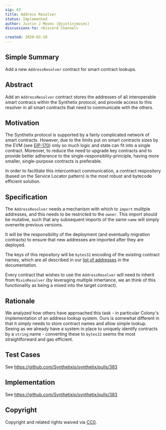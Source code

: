 ```yaml
---
sip: 43
title: Address Resolver
status: Implemented
author: Justin J Moses (@justinjmoses)
discussions-to: <Discord Channel>

created: 2020-02-28
---
```


## Simple Summary

Add a new `AddressResolver` contract for smart contract lookups.

## Abstract

Add an `AddressResolver` contract stores the addresses of all interoperable smart contracs within the Synthetix protocol, and provide access to this resolver in all smart contracts that need to communicate with the others.

## Motivation

The Synthetix protocol is supported by a fairly complicated network of smart contracts. However, due to the limits put on smart contracts sizes by the EVM (see [EIP-170](https://github.com/ethereum/EIPs/blob/master/EIPS/eip-170.md)) only so much logic and state can fit into a single contract. Moreover, to reduce the need to upgrade key contracts and to provide better adherence to the single-responsiblity-principle, having more smaller, single-purpose contracts is preferable.

In order to facilitate this intercontract communication, a contract respository (based on the Service Locator pattern) is the most robust and bytecode efficient solution.

## Specification

The `AddressResolver` needs a mechanism with which to `import` mulitple addresses, and this needs to be restricted to the `owner`. This import should be mutative, such that any subsequent imports of the same `name` will simply overwrite previous versions.

It will be the responsibility of the deployment (and eventually migration contracts) to ensure that new addresses are imported after they are deployed.

The keys of this repository will be `bytes32` encoding of the existing contract names, which are all described in our [list of addresses](https://docs.synthetix.io/addresses/) in the documentation.

Every contract that wishes to use the `AddressResolver` will need to inherit from `MixinResolver` (by leveraging multiple inhertance, we an think of this functionality as being a mixed into the target contract).

## Rationale

We analyzed how others have approached this task - in particular Colony's implementation of an address lookup system. Ours is somewhat different in that it simply needs to store contract names and allow simple lookup. Seeing as we already have a system in place to uniquely identify contracts by a `string` name - converting these to `bytes32` seems the most straightforward and gas efficient.

## Test Cases

See https://github.com/Synthetixio/synthetix/pulls/383

## Implementation

See https://github.com/Synthetixio/synthetix/pulls/383

## Copyright

Copyright and related rights waived via [CC0](https://creativecommons.org/publicdomain/zero/1.0/).
